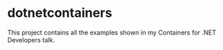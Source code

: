 # dotnetcontainers
This project contains all the examples shown in my Containers for .NET Developers talk.
